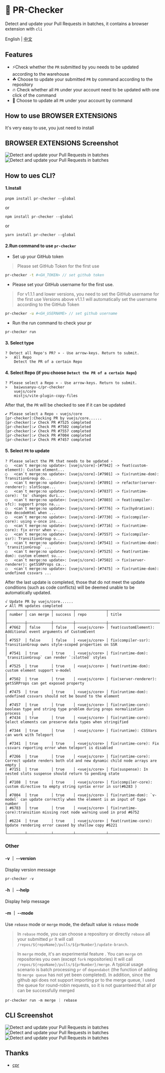
# 🚀 PR-Checker

Detect and update your Pull Requests in batches, it contains a browser extension with `cli`

English | [中文](https://github.com/baiwusanyu-c/pr-checker/blob/master/README.ZH-CN.md)
## Features

- ⚡️Check whether the `PR` submitted by you needs to be updated according to the warehouse
- ☘ Choose to update your submitted `PR` by command according to the repository
- 🔥️ Check whether all `PR` under your account need to be updated with one click of the command
- 🌷 Choose to update all `PR` under your account by command

## How to use BROWSER EXTENSIONS

It's very easy to use, you just need to install

## BROWSER EXTENSIONS Screenshot

<img src="./public/popup.png" alt="Detect and update your Pull Requests in batches"/>
<img src="./public/option.png" alt="Detect and update your Pull Requests in batches"/>

## How to ues CLI?

#### 1.Install

```` shell
pnpm install pr-checker --global
````
or
```` shell
npm install pr-checker --global
````
or
```` shell
yarn install pr-checker --global
````

#### 2.Run command to use `pr-checker`

* Set up your GitHub token
> Please set GitHub Token for the first use
```bash
pr-checker -t #<GH_TOKEN> // set github token
```

* Please set your GitHub username for the first use.
> For v1.1.1 and lower versions, you need to set the GitHub username for the first use
Versions above v1.1.1 will automatically set the username according to the GitHub Token
```bash
pr-checker -u #<GH_USERNAME> // set github username
```

* Run the run command to check your pr
```` shell
pr-checker run
````

#### 3. Select type

```` shell
? Detect all Repo's PR? » - Use arrow-keys. Return to submit.
>   All Repo
    Detect the PR of a certain Repo

````

#### 4. Select Repo (if you choose `Detect the PR of a certain Repo`)

```` shell
? Please select a Repo » - Use arrow-keys. Return to submit.
>   baiwusanyu-c/pr-checker
    vuejs/core
    mistjs/vite-plugin-copy-files

````
After that, the `PR` will be checked to see if it can be updated
```shell
✔ Please select a Repo › vuejs/core
[pr-checker]:Checking PR by vuejs/core......
[pr-checker]:✔ Check PR #7525 completed
[pr-checker]:✔ Check PR #7502 completed
[pr-checker]:✔ Check PR #7557 completed
[pr-checker]:✔ Check PR #7004 completed
[pr-checker]:✔ Check PR #7457 completed

```

#### 5. Select `PR` to update

```` shell
? Please select the PR that needs to be updated › 
◯   <can`t merge:no update>: [vuejs/core]-[#7942] -> feat(custom-element): Custom element...
◯   <can`t merge:no update>: [vuejs/core]-[#7901] -> fix(runtime-dom): TransitionGroup do...
◯   <can`t merge:no update>: [vuejs/core]-[#7891] -> refactor(server-renderer): slotScope...
◯   <can`t merge:no update>: [vuejs/core]-[#7837] -> fix(runtime-core): `to` changes duri...
◯   <can`t merge:no update>: [vuejs/core]-[#7803] -> feat(compiler-sfc): support props na...
◯   <can`t merge:no update>: [vuejs/core]-[#7776] -> fix(hydration): Use decodeHtml when ...
◯   <can`t merge:no update>: [vuejs/core]-[#7730] -> fix(compiler-core): using v-once ins...
◯   <can`t merge:no update>: [vuejs/core]-[#7716] -> fix(runtime-core): fix error when v-...
◯   <can`t merge:no update>: [vuejs/core]-[#7557] -> fix(compiler-ssr): TransitionGroup o...
◯   <can`t merge:no update>: [vuejs/core]-[#7541] -> fix(runtime-dom): `transitionGroup` ...
◯   <can`t merge:no update>: [vuejs/core]-[#7525] -> feat(runtime-dom): custom element su...
◯   <can`t merge:no update>: [vuejs/core]-[#7502] -> fix(server-renderer): getSSRProps ca...
◯   <can`t merge:no update>: [vuejs/core]-[#7475] -> fix(runtime-dom): undefined cssvars ...

````
After the last update is completed, those that do not meet the update conditions (such as code conflicts) will be deemed unable to be automatically updated.

```shell
√ Update PR by vuejs/core......
✔ All PR updates completed
┌────────┬───────────┬─────────┬──────────────┬────────────────────────────────────────────────────────────────────────────────────────────────┐     
│ number │ can merge │ success │ repo         │ title                                                                                          │     
├────────┼───────────┼─────────┼──────────────┼────────────────────────────────────────────────────────────────────────────────────────────────┤     
│ #7662  │ false     │ false   │ <vuejs/core> │ feat(customElement): Additional event arguments of CustomEvent                                 │     
│ #7557  │ false     │ false   │ <vuejs/core> │ fix(compiler-ssr): TransitionGroup owns style-scoped properties on SSR                         │     
│ #7541  │ true      │ true    │ <vuejs/core> │ fix(runtime-dom): `transitionGroup` can render `:slotted` styles                               │     
│ #7525  │ true      │ true    │ <vuejs/core> │ feat(runtime-dom): custom element support v-model                                              │     
│ #7502  │ true      │ true    │ <vuejs/core> │ fix(server-renderer): getSSRProps can get exposed property                                     │     
│ #7475  │ true      │ true    │ <vuejs/core> │ fix(runtime-dom): undefined cssvars should not be bound to the element                         │     
│ #7457  │ true      │ true    │ <vuejs/core> │ fix(runtime-core): boolean type and string type problem during props normalization process     │     
│ #7434  │ true      │ true    │ <vuejs/core> │ fix(runtime-core): Select elements can preserve data types when stringified                    │     
│ #7344  │ true      │ true    │ <vuejs/core> │ fix(runtime): CSSVars can work with Teleport                                                   │     
│ #7341  │ true      │ true    │ <vuejs/core> │ fix(runtime-core): Fix cssvars reporting error when teleport is disabled                       │     
│ #7266  │ true      │ true    │ <vuejs/core> │ fix(runtime-core): Correct update renders both old and new dynamic child node arrays are empty │     
│ #7151  │ true      │ true    │ <vuejs/core> │ fix(suspense): In nested slots suspense should return to pending state                         │     
│ #7108  │ true      │ true    │ <vuejs/core> │ fix(compiler-core): custom directive to empty string syntax error in ssr(#6283 )               │     
│ #7004  │ true      │ true    │ <vuejs/core> │ fix(runtime-dom): `v-model` can update correctly when the element is an input of type number   │     
│ #6783  │ true      │ true    │ <vuejs/core> │ fix(runtime-core):transition missing root node warning used in prod #6752                      │     
│ #6224  │ true      │ true    │ <vuejs/core> │ feat(runtime-core): Update rendering error caused by shallow copy #6221                        │     
└────────┴───────────┴─────────┴──────────────┴────────────────────────────────────────────────────────────────────────────────────────────────┘  
```
### Other
#### -v ｜ --version
Display version message

```` shell
pr-checker -v
````

#### -h ｜ --help
Display help message

#### -m ｜ --mode
Use `rebase` mode or `merge` mode, the default value is `rebase` mode

> In `rebase` mode, you can choose a repository or directly `rebase` all your submitted `pr`
It will call `/repos/${repoName}/pulls/${prNumber}/update-branch`.

>In `merge` mode, it's an experimental feature . You can `merge` on repositories you own (except `fork` repositories)
It will call `/repos/${repoName}/pulls/${prNumber}/merge`.
A typical usage scenario is batch processing `pr` of `dependabot` (the function of adding to `merge queue` has not yet been completed).
In addition, since the github api does not support importing pr to the merge queue, I used the queue for round-robin requests, so it is not guaranteed that all pr
can be successfully merged


```` shell
pr-checker run -m merge ｜ rebase
````

## CLI Screenshot
<img src="./public/cli1.png" alt="Detect and update your Pull Requests in batches"/>
<img src="./public/cli2.png" alt="Detect and update your Pull Requests in batches"/>
<img src="public/cli3.png" alt="Detect and update your Pull Requests in batches"/>

## Thanks
* [cpr](https://github.com/edison1105/cpr)

